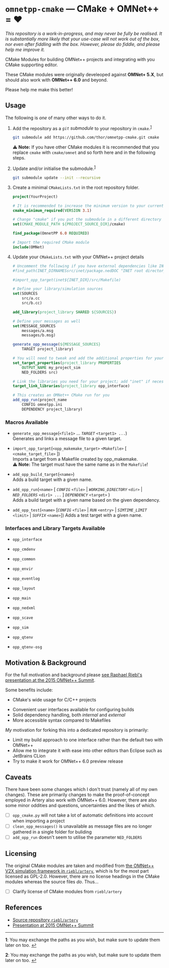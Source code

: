 `omnetpp-cmake` — CMake + OMNet++ = ❤
======================================

*This repository is a work-in-progress, and may never be fully be realised. It is substantially more likely that your use-case will not work out of the box, nor even after fiddling with the box. However, please do fiddle, and please help me improve it.*

CMake Modules for building OMNet++ projects and integrating with you CMake supporting editor.

These CMake modules were originally develeoped against **OMNet+ 5.X**, but should also work with **OMNet++ 6.0** and beyond.

Please help me make this better!

Usage
-----

The following is *one* of many other ways to do it.

1.	Add the repository as a *`git` submodule* to your repository in `cmake`.<sup id="a1">[1](#f1)</sup>

    ```sh
    git submodule add https://github.com/thor/omnetpp-cmake.git cmake
    ```

    ⚠ **Note:** If you have other CMake modules it is recommended that you replace `cmake` with `cmake/omnet` and so forth here and in the following steps.

2.  Update and/or initialise the submodule.<sup id="a2">[1](#f2)</sup>

    ```sh
    git submodule update --init --recursive
    ```

3.  Create a minimal `CMakeLists.txt` in the root repository folder.


    ```cmake
    project(YourProject)

    # It is recommended to increase the minimum version to your current
    cmake_minimum_required(VERSION 3.1)

    # Change "cmake" if you put the submodule in a different directory
    set(CMAKE_MODULE_PATH ${PROJECT_SOURCE_DIR}/cmake)

    find_package(OmnetPP 6.0 REQUIRED)

    # Import the required CMake module
    include(OMNet)
    ```

4.  Update your `CMakeLists.txt` with your OMNet++ project details

    ```cmake
    # Uncomment the following if you have external dependencies like INET
    #find_path(INET_DIRNAMESsrc/inet/package.nedDOC "INET root directory")

    #import_opp_target(inet${INET_DIR}/src/Makefile)

    # Define your library/simulation sources
    set(SOURCES
        src/a.cc
        src/b.cc)

    add_library(project_library SHARED ${SOURCES})

    # Define your messages as well
    set(MESSAGE_SOURCES
        messages/a.msg
        messages/b.msg)

    generate_opp_message(${MESSAGE_SOURCES}
        TARGET project_library)

    # You will need to tweak and add the additional properties for your project
    set_target_properties(project_library PROPERTIES
        OUTPUT_NAME my_project_sim
        NED_FOLDERS src)

    # Link the libraries you need for your project; add "inet" if necessary
    target_link_libraries(project_library opp_interface)

    # This creates an OMNet++ CMake run for you
    add_opp_run(project_name 
        CONFIG omnetpp.ini 
        DEPENDENCY project_library)
    ```


### Macros Available

- `generate_opp_message`(`<file1>` ... *`TARGET`* `<target1> ...`)  
  Generates and links a message file to a given target.

- `import_opp_target`(`<opp_makemake_target>` `<Makefile>` [ `<cmake_target_file>` ])  
  Imports a target from a Makefile created by opp_makemake.  
  ⚠ **Note:** The target must have the same name as in the `Makefile`!

- `add_opp_build_target`(`<name>`)  
  Adds a build target with a given name.

- `add_opp_run`(`<name>` [ *`CONFIG`* `<file>` | *`WORKING_DIRECTORY`* `<dir>` | *`NED_FOLDERS`* `<dir1> ...` ] *`DEPENDENCY`* `<target>` )  
  Adds a build target with a given name based on the given dependency.

- `add_opp_test`(`<name>` [*`CONFIG`* `<file>` | *`RUN`* `<entry>` | *`SIMTIME_LIMIT`* `<limit>` | *`SUFFIX`* `<name>`])
  Adds a test target with a given name.

### Interfaces and Library Targets Available

- `opp_interface`

- `opp_cmdenv`
- `opp_common`
- `opp_envir`
- `opp_eventlog`
- `opp_layout`
- `opp_main`
- `opp_nedxml`
- `opp_scave`
- `opp_sim`
- `opp_qtenv`
- `opp_qtenv-osg`


Motivation & Background
-----------------------

For the full motivation and background please [see Raphael Riebl's presentation at the 2015 OMNet++ Summit][summit-presentation].

Some benefits include:

* CMake's wide usage for C/C++ projects
- Convenient user interfaces available for configuring builds
- Solid dependency handling, both *internal* and *external*
- More accessible syntax compared to Makefiles

*My* motivation for forking this into a dedicated repository is primarily:

* Limit my build approach to one interface rather than the default two with OMNet++
* Allow me to integrate it with ease into other editors than Eclipse such as JetBrains CLion
* Try to make it work for OMNet++ 6.0 preview release

Caveats
-------

There have been some changes which I don't trust (namely all of my own changes).
These are primarily changes to make the proof-of-concept employed in Artery also work with OMNet++ 6.0.
However, there are also some minor oddities and questions, uncertainties and the likes of which.

- [ ] `opp_cmake.py` will not take a lot of automatic definitions into account when importing a project
- [ ] `clean_opp_messages()` is unavailable as message files are no longer gathered in a single folder for buliding
- [ ] `add_opp_run` doesn't seem to utilise the parameter `NED_FOLDERS`

Licensing
---------

The original CMake modules are taken and modified from [the OMNet++ V2X simulation framework in `riebl/artery`][artery], which is for the most part licensed as GPL-2.0. However, there are no license headings in the CMake modules whereas the source files *do*. Thus...

- [ ] Clarify license of CMake modules from `riebl/artery`

References
----------

- [Source repository `riebl/artery`][artery]
- [Presentation at 2015 OMNet++ Summit][summit-presentation]


[artery]: https://github.com/riebl/artery
[artery_checkout]: https://github.com/riebl/artery/tree/a4e013af70d2b5c3223492a518afb57fb92a7a8d/cmake
[summit-presentation]: https://summit.omnetpp.org/archive/2015/assets/pdf/OMNET-2015-17-Slides.pdf

---

<b id="f1">1</b>: You may exchange the paths as you wish, but make sure to update them later on too. [↩](#a1)

<b id="f2">2</b>: You may exchange the paths as you wish, but make sure to update them later on too. [↩](#a2)